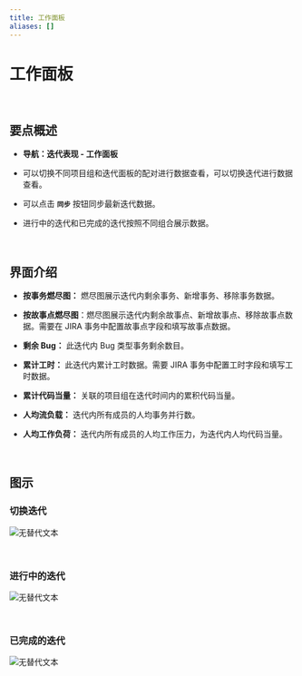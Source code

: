 ```yaml
---
title: 工作面板
aliases: []
---
```


# 工作面板

<br />

## 要点概述

-   **导航：迭代表现 - 工作面板**

-   可以切换不同项目组和迭代面板的配对进行数据查看，可以切换迭代进行数据查看。

-   可以点击 **`同步`** 按钮同步最新迭代数据。

-   进行中的迭代和已完成的迭代按照不同组合展示数据。

<br />

## 界面介绍

-   **按事务燃尽图：** 燃尽图展示迭代内剩余事务、新增事务、移除事务数据。

-   **按故事点燃尽图**：燃尽图展示迭代内剩余故事点、新增故事点、移除故事点数据。需要在 JIRA 事务中配置故事点字段和填写故事点数据。

-   **剩余 Bug：** 此迭代内 Bug 类型事务剩余数目。

-   **累计工时：** 此迭代内累计工时数据。需要 JIRA 事务中配置工时字段和填写工时数据。

-   **累计代码当量：** 关联的项目组在迭代时间内的累积代码当量。

-   **人均流负载：** 迭代内所有成员的人均事务并行数。

-   **人均工作负荷：** 迭代内所有成员的人均工作压力，为迭代内人均代码当量。

<br />

## 图示

### 切换迭代

![无替代文本](https://release-notes.oss-cn-zhangjiakou.aliyuncs.com/img/SwitchSprint.png)

<br />

### 进行中的迭代

![无替代文本](https://release-notes.oss-cn-zhangjiakou.aliyuncs.com/img/SprintBoard1.png)

<br />

### 已完成的迭代

![无替代文本](https://release-notes.oss-cn-zhangjiakou.aliyuncs.com/img/SprintBoard2.png)
